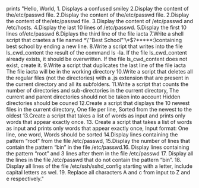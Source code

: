 prints "Hello, World, 1. Displays a confused smiley 2.Display the content of the/etc/passwd file. 2.Display the content of the/etc/passwd file. 2.Display the content of the/etc/passwd file. 3.Display the content of /etc/passwd and /etc/hosts. 4.Display the last 10 lines of /etc/passwd. 5.Display the first 10 lines of/etc/passwd 6.Diplays the third line of the file iacta 7.Write a shell script that craetes a file named \*\\'"Best School"\'\\*$\?\*\*\*\*\*:)containing best school by ending a new line. 8.Write a script that writes into the file ls_cwd_content the result of the command ls -la. If the file ls_cwd_content already exists, it should be overwritten. If the file ls_cwd_content does not exist, create it. 9.Write a script that duplicates the last line of the file iacta The file iacta will be in the working directory 10.Write a script that deletes all the regular files (not the directories) with a .js extension that are present in the current directory and all its subfolders. 11.Write a script that counts the number of directories and sub-directories in the current directory, The current and parent directories should not be taken into account Hidden directories should be couned 12.Create a script that displays the 10 newest files in the current directory, One file per line, Sorted from the newest to the oldest 13.Create a script that takes a list of words as input and prints only words that appear exactly once. 13. Create a script that takes a list of words as input and prints only words that appear exactly once, Input format: One line, one word, Words should be sorted 14.Display lines containing the pattern “root” from the file /etc/passwd, 15.Display the number of lines that contain the pattern “bin” in the file /etc/passwd.16. Display lines containing the pattern “root” and 3 lines after them in the file /etc/passwd 17. Display all the lines in the file /etc/passwd that do not contain the pattern “bin”. 18. Display all lines of the file /etc/ssh/sshd_config starting with a letter, include capital letters as wel. 19. Replace all characters A and c from input to Z and e respectively."
